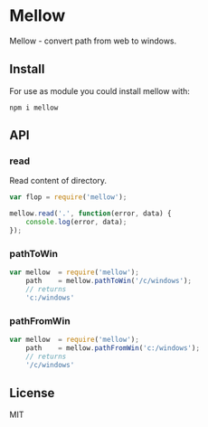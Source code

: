 # Mellow

Mellow - convert path from web to windows.

## Install
For use as module you could install mellow with:

```
npm i mellow
```

## API

### read
Read content of directory.

```js
var flop = require('mellow');

mellow.read('.', function(error, data) {
    console.log(error, data);
});

```

### pathToWin

```js
var mellow  = require('mellow');
    path    = mellow.pathToWin('/c/windows');
    // returns
    'c:/windows'
```

### pathFromWin

```js
var mellow  = require('mellow');
    path    = mellow.pathFromWin('c:/windows');
    // returns
    '/c/windows'
```

## License

MIT
